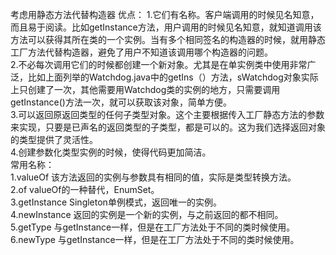 考虑用静态方法代替构造器
  优点：
1.它们有名称。客户端调用的时候见名知意，而且易于阅读。比如getInstance方法，用户调用的时候见名知意，就知道调用该方法可以获得其所在类的一个实例。当有多个相同签名的构造器的时候，就用静态工厂方法代替构造器，避免了用户不知道该调用哪个构造器的问题。</br>
2.不必每次调用它们的时候都创建一个新对象。尤其是在单实例类中使用非常广泛，比如上面列举的Watchdog.java中的getIns（）方法，sWatchdog对象实际上只创建了一次，其他需要用Watchdog类的实例的地方，只需要调用getInstance()方法一次，就可以获取该对象，简单方便。</br>
3.可以返回原返回类型的任何子类型对象。这个主要根据传入工厂静态方法的参数来实现，只要是已声名的返回类型的子类型，都是可以的。这为我们选择返回对象的类型提供了灵活性。</br>
4.创建参数化类型实例的时候，使得代码更加简洁。</br>
常用名称：</br>
1.valueOf 该方法返回的实例与参数具有相同的值，实际是类型转换方法。</br>
2.of  valueOf的一种替代，EnumSet。</br>
3.getInstance Singleton单例模式，返回唯一的实例。</br>
4.newInstance 返回的实例是一个新的实例，与之前返回的都不相同。</br>
5.getType 与getInstance一样，但是在工厂方法处于不同的类时候使用。</br>
6.newType 与getInstance一样，但是在工厂方法处于不同的类时候使用。</br>
